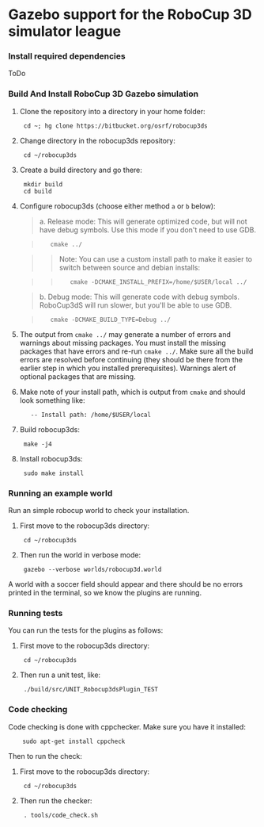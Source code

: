 # Gazebo support for the RoboCup 3D simulator league #

### Install required dependencies ###

ToDo

### Build And Install RoboCup 3D Gazebo simulation

1. Clone the repository into a directory in your home folder:

        cd ~; hg clone https://bitbucket.org/osrf/robocup3ds

1. Change directory in the robocup3ds repository:

        cd ~/robocup3ds

1. Create a build directory and go there:

        mkdir build
        cd build

1. Configure robocup3ds (choose either method `a` or `b` below):

    > a. Release mode: This will generate optimized code, but will not have
    debug symbols. Use this mode if you don't need to use GDB.

    >        cmake ../


    >> Note: You can use a custom install path to make it easier to switch
    between source and debian installs:

    >>        cmake -DCMAKE_INSTALL_PREFIX=/home/$USER/local ../

    > b. Debug mode: This will generate code with debug symbols. RoboCup3dS will
    run slower, but you'll be able to use GDB.

    >        cmake -DCMAKE_BUILD_TYPE=Debug ../

1. The output from `cmake ../` may generate a number of errors and warnings
about missing packages. You must install the missing packages that have errors
and re-run `cmake ../`. Make sure all the build errors are resolved before
continuing (they should be there from the earlier step in which you installed
prerequisites). Warnings alert of optional packages that are missing.

1. Make note of your install path, which is output from `cmake` and should look something like:

          -- Install path: /home/$USER/local

1. Build robocup3ds:

        make -j4

1. Install robocup3ds:

        sudo make install

### Running an example world

Run an simple robocup world to check your installation.

1. First move to the robocup3ds directory:

        cd ~/robocup3ds

1. Then run the world in verbose mode:

        gazebo --verbose worlds/robocup3d.world

A world with a soccer field should appear and there should be no errors printed in the terminal, so we know the plugins are running.

### Running tests

You can run the tests for the plugins as follows:

1. First move to the robocup3ds directory:

        cd ~/robocup3ds

1. Then run a unit test, like:

        ./build/src/UNIT_Robocup3dsPlugin_TEST

### Code checking

Code checking is done with cppchecker. Make sure you have it installed:

        sudo apt-get install cppcheck

Then to run the check:

1. First move to the robocup3ds directory:

        cd ~/robocup3ds

1. Then run the checker:

        . tools/code_check.sh